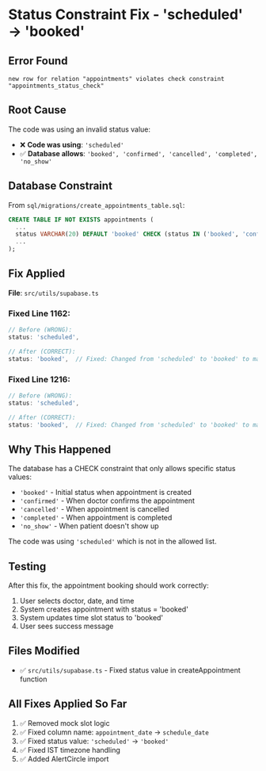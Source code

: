 # Status Constraint Fix - 'scheduled' → 'booked'

## Error Found

```
new row for relation "appointments" violates check constraint "appointments_status_check"
```

## Root Cause

The code was using an invalid status value:
- ❌ **Code was using**: `'scheduled'`
- ✅ **Database allows**: `'booked', 'confirmed', 'cancelled', 'completed', 'no_show'`

## Database Constraint

From `sql/migrations/create_appointments_table.sql`:
```sql
CREATE TABLE IF NOT EXISTS appointments (
  ...
  status VARCHAR(20) DEFAULT 'booked' CHECK (status IN ('booked', 'confirmed', 'cancelled', 'completed', 'no_show')),
  ...
);
```

## Fix Applied

**File**: `src/utils/supabase.ts`

### Fixed Line 1162:
```javascript
// Before (WRONG):
status: 'scheduled',

// After (CORRECT):
status: 'booked',  // Fixed: Changed from 'scheduled' to 'booked' to match database constraint
```

### Fixed Line 1216:
```javascript
// Before (WRONG):
status: 'scheduled',

// After (CORRECT):
status: 'booked',  // Fixed: Changed from 'scheduled' to 'booked' to match database constraint
```

## Why This Happened

The database has a CHECK constraint that only allows specific status values:
- `'booked'` - Initial status when appointment is created
- `'confirmed'` - When doctor confirms the appointment
- `'cancelled'` - When appointment is cancelled
- `'completed'` - When appointment is completed
- `'no_show'` - When patient doesn't show up

The code was using `'scheduled'` which is not in the allowed list.

## Testing

After this fix, the appointment booking should work correctly:
1. User selects doctor, date, and time
2. System creates appointment with status = 'booked'
3. System updates time slot status to 'booked'
4. User sees success message

## Files Modified

- ✅ `src/utils/supabase.ts` - Fixed status value in createAppointment function

## All Fixes Applied So Far

1. ✅ Removed mock slot logic
2. ✅ Fixed column name: `appointment_date` → `schedule_date`
3. ✅ Fixed status value: `'scheduled'` → `'booked'`
4. ✅ Fixed IST timezone handling
5. ✅ Added AlertCircle import

